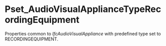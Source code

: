 # Pset_AudioVisualApplianceTypeRecordingEquipment

Properties common to _IfcAudioVisualAppliance_ with predefined type set to RECORDINGEQUIPMENT.
<!-- end of short definition -->

